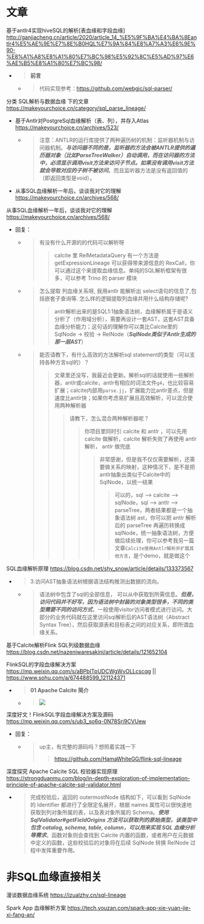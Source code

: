 
# 文章

基于antlr4实现hiveSQL的解析[表血缘和字段血缘] http://ganjiacheng.cn/article/2020/article_14_%E5%9F%BA%E4%BA%8Eantlr4%E5%AE%9E%E7%8E%B0HQL%E7%9A%84%E8%A7%A3%E6%9E%90-%E8%A1%A8%E8%A1%80%E7%BC%98%E5%92%8C%E5%AD%97%E6%AE%B5%E8%A1%80%E7%BC%98/
- > **前言**
  * > 代码实现参考：https://github.com/webgjc/sql-parser/

分类 SQL解析与数据血缘 下的文章 https://makeyourchoice.cn/category/sql_parse_lineage/
- 基于Antlr对PostgreSql血缘解析（表、列），并存入Atlas https://makeyourchoice.cn/archives/523/
  * > 注意：ANTLR的运行库提供了两种遍历树的机制：监听器机制与访问器机制。***与访问器不同的是，监听器的方法会被ANTLR提供的遍历器对象（比如ParseTreeWalker）自动调用，而在访问器的方法中，必须显示调用visit方法来访问子节点。如果没有调用visit方法就会导致对应的子树不被访问***。而且监听器方法是没有返回值的（即返回类型是void）。
- 从事SQL血缘解析一年后，谈谈我对它的理解 https://makeyourchoice.cn/archives/568/

从事SQL血缘解析一年后，谈谈我对它的理解 https://makeyourchoice.cn/archives/568/
- 回复：
  * > 有没有什么开源的的代码可以解析呀
    >> calcite 里 RelMetadataQuery 有一个方法是 getExpressionLineage 可以获得带来源信息的 RexCall，你可以通过这个来提取血缘信息。单纯的SQL解析框架有很多，可以参考 Trino 的 parser 模块
  * > 怎么提取 列血缘关系呀, 我用antlr 能解析出 select语句的信息了,包括嵌套子查询等. 怎么样的逻辑提取列血缘并用什么结构存储呢?
    >> antlr解析出来的是SQL1:1抽象语法树，血缘解析属于是语义分析了（作用域分析），需要再设计一套AST，这套AST具备血缘分析能力；这句话的理解你可以类比Calcite里的 SqlNode -> 校验 -> RelNode（***SqlNode类似于Antlr生成的那一层AST***）
  * > 能否请教下，有什么高效的方法解析sql statement的类型（可以支持各种方言sql的）？
    >> 文章里还没写，我最近会更新。解析sql的话就使用一些解析器，antlr或calcite，antlr有相应的词法文件`g4`，也比较容易扩展；calcite内部用`parse.jj`，扩展能力比antlr差点，但是速度比antlr快；如果你考虑易扩展且高效解析，可以混合使用两种解析器
    >>> 请教下，怎么混合两种解析器呢？
    >>>> 你项目里同时引 calcite 和 antlr ，可以先用 calcite 做解析，calcite 解析失败了再使用 antlr 解析， antlr 做兜底
    >>>>> 非常感谢，但是我不仅仅需要解析，还需要做关系的映射，这种情况下，是不是把antlr抽象出类似于Calcite中的SqlNode，以统一结果
    >>>>>> 可以的，sql --> calcite --> sqlNode，sql --> antlr --> parseTree，两者结果都是一个抽象语法树 ast，你可以把 antlr 解析后的 parseTree 再遍历转换成 sqlNode，统一抽象语法树，方便做后续处理，你可以参考我另一篇文章`Calcite使用Antlr解析并扩展其他方言`，是个demo，就是做这个

SQL血缘解析原理 https://blog.csdn.net/shy_snow/article/details/133373567
- > 3.访问AST抽象语法树根据语法结构推测出数据的流向。
  * > 语法树中包含了sql的全部信息， 可以从中获取到所需信息。***但是，访问代码并不好写，因为语法树中封装的对象类型很多，不同的类型需要不同的访问方式***，一般使用visitor访问者模式进行访问。大部分的业务代码就在这里访问sql解析后的AST语法树（Abstract Syntax Tree），然后获取源表和目标表之间的对应关系，即所谓血缘关系。

基于Calcite解析Flink SQL列级数据血缘 https://blog.csdn.net/nazeniwaresakini/article/details/121652104

FlinkSQL的字段血缘解决方案 https://mp.weixin.qq.com/s/aBPbITpUDCWgWvOLLcscqg || https://www.sohu.com/a/674488599_121124371
- > **01 Apache Calcite 简介**
  * > ![](https://mmbiz.qpic.cn/sz_mmbiz_png/EBaibcQicPxgxShNO0S5sMbD4EpVRsz8czUEIsrZPiaz2YiaTwFXSH4llhd9cbVGwhyjemKICb9Gxbxs4BmdyuZRgQ/640)

深度好文！FlinkSQL字段血缘解决方案及源码 https://mp.weixin.qq.com/s/ub3_so6q-0N78Sri9CVUew
- 回复：
  * > up主，有完整的源码吗？想照着实践一下
    >> https://github.com/HamaWhiteGG/flink-sql-lineage

深度探究 Apache Calcite SQL 校验器实现原理 https://strongduanmu.com/blog/in-depth-exploration-of-implementation-principle-of-apache-calcite-sql-validator.html
- > 完成校验后，返回的 outermostNode 结构如下，可以看到 SqlNode 的 Identifier 都进行了全限定名展开，根据 names 属性可以很快速地获取到列对象所属的表，以及表对象所属的 Schema。***使用 SqlValidator#getFieldOrigins 方法可以获取列的原始类型，该类型中包含 catalog, schema, table, column，可以用来实现 SQL 血缘分析等需求***。函数对象则会查找到 Calcite 内置的函数，或者用户在元数据中定义的函数，这些校验后的对象将在后续 SqlNode 转换 RelNode 过程中发挥重要作用。

# 非SQL血缘直接相关

漫谈数据血缘系统 https://izualzhy.cn/sql-lineage

Spark App 血缘解析方案 https://tech.youzan.com/spark-app-xie-yuan-jie-xi-fang-an/
